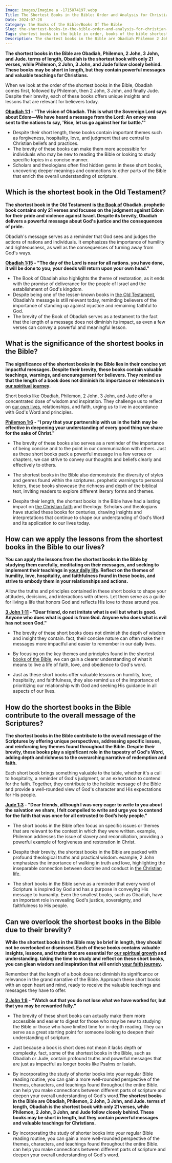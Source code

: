 ```yaml
---
Image: images/Imagine a -1715874197.webp
Title: The Shortest Books in the Bible: Order and Analysis for Christian Readers
Date: 2024-07-28
Category: the Books of the Bible/Books Of The Bible
Slug: the-shortest-books-in-the-bible-order-and-analysis-for-christian-readers
Tags: shortest books in the bible in order, books of the bible shortest to longest, what are the shortest books in the bible, shortest books in the bible, shortest book in the old testament, what is shortest book in bible, the shortest book in the bible, shortest old testament book, longest and shortest book in the bible, smallest books of the bible, what is shortest book in the bible, shortest book of the bible, shortest bible book, shortest book in bible, the books of the bible, books of the bible
Description: The shortest books in the Bible are Obadiah Philemon 2 John 3 John and Jude terms of length Obadiah is the shortest book with only 21 verses while Philemon 2 John 3 John and Jude follow closely behind These books may be short in length but they contain powerful messages
---
```


**The shortest books in the Bible are Obadiah, Philemon, 2 John, 3 John, and Jude.  terms of length, Obadiah is the shortest book with only 21 verses, while Philemon, 2 John, 3 John, and Jude follow closely behind. These books may be short in length, but they contain powerful messages and valuable teachings for Christians.**

When we look at the order of the shortest books in the Bible, Obadiah comes first, followed by Philemon, then 2 John, 3 John, and finally Jude. Despite their brevity, each of these books offers unique insights and lessons that are relevant for believers today.

**[Obadiah 1:1](https://www.bibleref.com/Obadiah/1/Obadiah-1-1.html) - "The vision of Obadiah. This is what the Sovereign Lord says about Edom—We have heard a message from the Lord: An envoy was sent to the nations to say, 'Rise, let us go against her for battle.'"**

- Despite their short length, these books contain important themes such as forgiveness, hospitality, love, and judgment that are central to Christian beliefs and practices.
- The brevity of these books can make them more accessible for individuals who may be new to reading the Bible or looking to study specific topics in a concise manner.
- Scholars and theologians often find hidden gems in these short books, uncovering deeper meanings and connections to other parts of the Bible that enrich the overall understanding of scripture.

## Which is the shortest book in the Old Testament?

**The shortest book in the Old Testament is [the Book of](/where-does-the-new-testament-begin-a-comprehensive-guide-for-christian-readers) Obadiah.  prophetic book contains only 21 verses and focuses on the judgment against Edom for their pride and violence against Israel. Despite its brevity, Obadiah delivers a powerful message about God's justice and the consequences of pride.**

Obadiah's message serves as a reminder that God sees and judges the actions of nations and individuals. It emphasizes the importance of humility and righteousness, as well as the consequences of turning away from God's ways.

**[Obadiah 1:15](https://www.bibleref.com/Obadiah/1/Obadiah-1-15.html) - "The day of the Lord is near for all nations.  you have done, it will be done to you; your deeds will return upon your own head."**

- The Book of Obadiah also highlights the theme of restoration, as it ends with the promise of deliverance for the people of Israel and the establishment of God's kingdom.
- Despite being one of the lesser-known books in [the Old Testament](/understanding-the-differences-between-messianic-judaism-and-christianity-a-comprehensive-guide), Obadiah's message is still relevant today, reminding believers of the importance of standing up against injustice and remaining faithful to God.
- The brevity of the Book of Obadiah serves as a testament to the fact that the length of a message does not diminish its impact, as even a few verses can convey a powerful and meaningful lesson.

## What is the significance of the shortest books in the Bible?

**The significance of the shortest books in the Bible lies in their concise yet impactful messages. Despite their brevity, these books contain valuable teachings, warnings, and encouragement for believers. They remind us that the length of a book does not diminish its importance or relevance in [our spiritual journey](/powerful-prayers-for-blessing-christian-friendships).**

Short books like Obadiah, Philemon, 2 John, 3 John, and Jude offer a concentrated dose of wisdom and inspiration. They challenge us to reflect on [our own lives](/uncovering-the-divine-journey-of-jesus-exploring-the-life-of-christ), relationships, and faith, urging us to live in accordance with God's Word and principles.

**[Philemon 1:6](https://www.bibleref.com/Philemon/1/Philemon-1-6.html) - "I pray that your partnership with us in the faith may be effective in deepening your understanding of every good thing we share for the sake of Christ."**

- The brevity of these books also serves as a reminder of the importance of being concise and to the point in our communication with others. Just as these short books pack a powerful message in a few verses or chapters, we can strive to convey our thoughts and beliefs clearly and effectively to others.

- The shortest books in the Bible also demonstrate the diversity of styles and genres found within the scriptures.  prophetic warnings to personal letters, these books showcase the richness and depth of the biblical text, inviting readers to explore different literary forms and themes.

- Despite their length, the shortest books in the Bible have had a lasting impact on [the Christian faith](/scripture-on-prayer-and-supplication) and theology. Scholars and theologians have studied these books for centuries, drawing insights and interpretations that continue to shape our understanding of God's Word and its application to our lives today.

## How can we apply the lessons from the shortest books in the Bible to our lives?

**You can apply the lessons from the shortest books in the Bible by studying them carefully, meditating on their messages, and seeking to implement their teachings in [your daily life](/ultimate-bible-study-guides-by-book-enhance-your-understanding-and-faith). Reflect on the themes of humility, love, hospitality, and faithfulness found in these books, and strive to embody them in your relationships and actions.**

Allow the truths and principles contained in these short books to shape your attitudes, decisions, and interactions with others. Let them serve as a guide for living a life that honors God and reflects His love to those around you.

**[3 John 1:11](https://www.bibleref.com/3-John/1/3-John-1-11.html) - "Dear friend, do not imitate what is evil but what is good. Anyone who does what is good is from God. Anyone who does what is evil has not seen God."**

- The brevity of these short books does not diminish the depth of wisdom and insight they contain.  fact, their concise nature can often make their messages more impactful and easier to remember in our daily lives.

- By focusing on the key themes and principles found in the shortest [books of the Bible](/discover-the-longest-chapter-in-the-bible-and-its-significance), we can gain a clearer understanding of what it means to live a life of faith, love, and obedience to God's word.

- Just as these short books offer valuable lessons on humility, love, hospitality, and faithfulness, they also remind us of the importance of prioritizing our relationship with God and seeking His guidance in all aspects of our lives.

## How do the shortest books in the Bible contribute to the overall message of the Scriptures?

**The shortest books in the Bible contribute to the overall message of the Scriptures by offering unique perspectives, addressing specific issues, and reinforcing key themes found throughout the Bible. Despite their brevity, these books play a significant role in the tapestry of God's Word, adding depth and richness to the overarching narrative of redemption and faith.**

Each short book brings something valuable to the table, whether it's a call to hospitality, a reminder of God's judgment, or an exhortation to contend for the faith. Together, they contribute to the holistic message of the Bible and provide a well-rounded view of God's character and His expectations for His people.

**[Jude 1:3](https://www.bibleref.com/Jude/1/Jude-1-3.html) - "Dear friends, although I was very eager to write to you about the salvation we share, I felt compelled to write and urge you to contend for the faith that was once for all entrusted to God’s holy people."**

- The short books in the Bible often focus on specific issues or themes that are relevant to the context in which they were written.  example, Philemon addresses the issue of slavery and reconciliation, providing a powerful example of forgiveness and restoration in Christ.

- Despite their brevity, the shortest books in the Bible are packed with profound theological truths and practical wisdom.  example, 2 John emphasizes the importance of walking in truth and love, highlighting the inseparable connection between doctrine and conduct in [the Christian life](/unveiling-the-power-of-scripture-deep-dive-biblical-teachings-holy-spirit).

- The short books in the Bible serve as a reminder that every word of Scripture is inspired by God and has a purpose in conveying His message to humanity. Even the smallest books, such as Obadiah, have an important role in revealing God's justice, sovereignty, and faithfulness to His people.

## Can we overlook the shortest books in the Bible due to their brevity?

**While the shortest books in the Bible may be brief in length, they should not be overlooked or dismissed. Each of these books contains valuable insights, lessons, and truths that are essential for [our spiritual growth](/prayer-to-the-holy-spirit-for-healing) and understanding.  taking the time to study and reflect on these short books, you can glean wisdom and inspiration that will enrich [your faith journey](/the-ultimate-guide-to-bible-study-booklets-for-adult-christian-education).**

Remember that the length of a book does not diminish its significance or relevance in the grand narrative of the Bible. Approach these short books with an open heart and mind, ready to receive the valuable teachings and messages they have to offer.

**[2 John 1:8](https://www.bibleref.com/2-John/1/2-John-1-8.html) - "Watch out that you do not lose what we have worked for, but that you may be rewarded fully."**

- The brevity of these short books can actually make them more accessible and easier to digest for those who may be new to studying the Bible or those who have limited time for in-depth reading. They can serve as a great starting point for someone looking to deepen their understanding of scripture.

- Just because a book is short does not mean it lacks depth or complexity.  fact, some of the shortest books in the Bible, such as Obadiah or Jude, contain profound truths and powerful messages that are just as impactful as longer books like Psalms or Isaiah.

- By incorporating the study of shorter books into your regular Bible reading routine, you can gain a more well-rounded perspective of the themes, characters, and teachings found throughout the entire Bible.  can help you make connections between different parts of scripture and deepen your overall understanding of God's word.**The shortest books in the Bible are Obadiah, Philemon, 2 John, 3 John, and Jude.  terms of length, Obadiah is the shortest book with only 21 verses, while Philemon, 2 John, 3 John, and Jude follow closely behind. These books may be short in length, but they contain powerful messages and valuable teachings for Christians.**

- By incorporating the study of shorter books into your regular Bible reading routine, you can gain a more well-rounded perspective of the themes, characters, and teachings found throughout the entire Bible.  can help you make connections between different parts of scripture and deepen your overall understanding of God's word.
